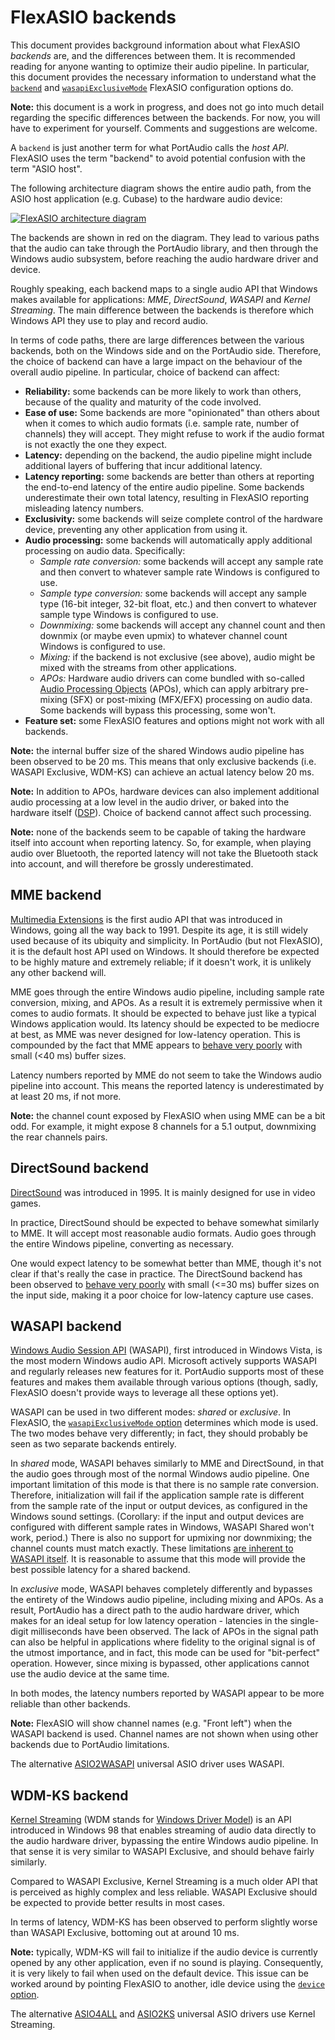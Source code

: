 # FlexASIO backends

This document provides background information about what FlexASIO *backends*
are, and the differences between them. It is recommended reading for anyone
wanting to optimize their audio pipeline. In particular, this document provides
the necessary information to understand what the [`backend`][backend] and
[`wasapiExclusiveMode`][wasapiExclusiveMode] FlexASIO configuration options do.

**Note:** this document is a work in progress, and does not go into much detail
regarding the specific differences between the backends. For now, you will have
to experiment for yourself. Comments and suggestions are welcome.

A `backend` is just another term for what PortAudio calls the *host API*.
FlexASIO uses the term "backend" to avoid potential confusion with the term
"ASIO host".

The following architecture diagram shows the entire audio path, from the ASIO
host application (e.g. Cubase) to the hardware audio device:

[![FlexASIO architecture diagram][diagram]][diagram]

The backends are shown in red on the diagram. They lead to various paths that
the audio can take through the PortAudio library, and then through the Windows
audio subsystem, before reaching the audio hardware driver and device.

Roughly speaking, each backend maps to a single audio API that Windows makes
available for applications: *MME*, *DirectSound*, *WASAPI* and *Kernel
Streaming*. The main difference between the backends is therefore which Windows
API they use to play and record audio.

In terms of code paths, there are large differences between the various
backends, both on the Windows side and on the PortAudio side. Therefore, the
choice of backend can have a large impact on the behaviour of the overall audio
pipeline. In particular, choice of backend can affect:

- **Reliability:** some backends can be more likely to work than others, because
  of the quality and maturity of the code involved.
- **Ease of use:** Some backends are more "opinionated" than others about when
  it comes to which audio formats (i.e. sample rate, number of channels) they
  will accept. They might refuse to work if the audio format is not exactly the
  one they expect.
- **Latency:** depending on the backend, the audio pipeline might include
  additional layers of buffering that incur additional latency.
- **Latency reporting:** some backends are better than others at reporting the
  end-to-end latency of the entire audio pipeline. Some backends underestimate
  their own total latency, resulting in FlexASIO reporting misleading latency
  numbers.
- **Exclusivity:** some backends will seize complete control of the hardware
  device, preventing any other application from using it.
- **Audio processing:** some backends will automatically apply additional
  processing on audio data. Specifically:
  - *Sample rate conversion:* some backends will accept any sample rate and then
    convert to whatever sample rate Windows is configured to use.
  - *Sample type conversion:* some backends will accept any sample type (16-bit
    integer, 32-bit float, etc.) and then convert to whatever sample type
    Windows is configured to use.
  - *Downmixing:* some backends will accept any channel count and then downmix
  (or maybe even upmix) to whatever channel count Windows is configured to use.
  - *Mixing:* if the backend is not exclusive (see above), audio might be mixed
    with the streams from other applications.
  - *APOs:* Hardware audio drivers can come bundled with so-called [Audio
    Processing Objects][] (APOs), which can apply arbitrary pre-mixing (SFX) or
    post-mixing (MFX/EFX) processing on audio data. Some backends will bypass
    this processing, some won't.
- **Feature set:** some FlexASIO features and options might not work with all
  backends.

**Note:** the internal buffer size of the shared Windows audio pipeline has been
observed to be 20 ms. This means that only exclusive backends (i.e. WASAPI
Exclusive, WDM-KS) can achieve an actual latency below 20 ms.

**Note:** In addition to APOs, hardware devices can also implement additional
audio processing at a low level in the audio driver, or baked into the hardware
itself ([DSP][]). Choice of backend cannot affect such processing.

**Note:** none of the backends seem to be capable of taking the hardware itself
into account when reporting latency. So, for example, when playing audio over
Bluetooth, the reported latency will not take the Bluetooth stack into account,
and will therefore be grossly underestimated.

## MME backend

[Multimedia Extensions][] is the first audio API that was introduced in Windows,
going all the way back to 1991. Despite its age, it is still widely used because
of its ubiquity and simplicity. In PortAudio (but not FlexASIO), it is the
default host API used on Windows. It should therefore be expected to be highly
mature and extremely reliable; if it doesn't work, it is unlikely any other
backend will.

MME goes through the entire Windows audio pipeline, including sample rate
conversion, mixing, and APOs. As a result it is extremely permissive when it
comes to audio formats. It should be expected to behave just like a typical
Windows application would. Its latency should be expected to be mediocre at
best, as MME was never designed for low-latency operation. This is compounded by
the fact that MME appears to [behave very poorly][issue30] with small (<40 ms)
buffer sizes.

Latency numbers reported by MME do not seem to take the Windows audio pipeline
into account. This means the reported latency is underestimated by at least 20
ms, if not more.

**Note:** the channel count exposed by FlexASIO when using MME can be a bit odd.
For example, it might expose 8 channels for a 5.1 output, downmixing the rear
channels pairs.

## DirectSound backend

[DirectSound][] was introduced in 1995. It is mainly designed for use in video
games.

In practice, DirectSound should be expected to behave somewhat similarly to MME.
It will accept most reasonable audio formats. Audio goes through the entire
Windows pipeline, converting as necessary.

One would expect latency to be somewhat better than MME, though it's not clear
if that's really the case in practice. The DirectSound backend has been observed
to [behave very poorly][issue29] with small (<=30 ms) buffer sizes on the input
side, making it a poor choice for low-latency capture use cases.

## WASAPI backend

[Windows Audio Session API][] (WASAPI), first introduced in Windows Vista, is
the most modern Windows audio API. Microsoft actively supports WASAPI and
regularly releases new features for it. PortAudio supports most of these
features and makes them available through various options (though, sadly,
FlexASIO doesn't provide ways to leverage all these options yet).

WASAPI can be used in two different modes: *shared* or *exclusive*. In FlexASIO,
the [`wasapiExclusiveMode` option][wasapiExclusiveMode] determines which mode is
used. The two modes behave very differently; in fact, they should probably be
seen as two separate backends entirely.

In *shared* mode, WASAPI behaves similarly to MME and DirectSound, in that the
audio goes through most of the normal Windows audio pipeline. One important
limitation of this mode is that there is no sample rate conversion. Therefore,
initialization will fail if the application sample rate is different from the
sample rate of the input or output devices, as configured in the Windows sound
settings. (Corollary: if the input and output devices are configured with
different sample rates in Windows, WASAPI Shared won't work, period.) There is
also no support for upmixing nor downmixing; the channel counts must match
exactly. These limitations [are inherent to WASAPI itself][wasapisr]. It is
reasonable to assume that this mode will provide the best possible latency for
a shared backend.

In *exclusive* mode, WASAPI behaves completely differently and bypasses the
entirety of the Windows audio pipeline, including mixing and APOs. As a result,
PortAudio has a direct path to the audio hardware driver, which makes for an
ideal setup for low latency operation - latencies in the single-digit
milliseconds have been observed. The lack of APOs in the signal path can
also be helpful in applications where fidelity to the original signal is of the
utmost importance, and in fact, this mode can be used for "bit-perfect"
operation. However, since mixing is bypassed, other applications cannot use the
audio device at the same time.

In both modes, the latency numbers reported by WASAPI appear to be more reliable
than other backends.

**Note:** FlexASIO will show channel names (e.g. "Front left") when the WASAPI
backend is used. Channel names are not shown when using other backends due to
PortAudio limitations.

The alternative [ASIO2WASAPI][] universal ASIO driver uses WASAPI.

## WDM-KS backend

[Kernel Streaming][] (WDM stands for [Windows Driver Model][]) is an API
introduced in Windows 98 that enables streaming of audio data directly to the
audio hardware driver, bypassing the entire Windows audio pipeline. In that
sense it is very similar to WASAPI Exclusive, and should behave fairly
similarly.

Compared to WASAPI Exclusive, Kernel Streaming is a much older API that is
perceived as highly complex and less reliable. WASAPI Exclusive should be
expected to provide better results in most cases.

In terms of latency, WDM-KS has been observed to perform slightly worse than
WASAPI Exclusive, bottoming out at around 10 ms.

**Note:** typically, WDM-KS will fail to initialize if the audio device is
currently opened by any other application, even if no sound is playing.
Consequently, it is very likely to fail when used on the default device. This
issue can be worked around by pointing FlexASIO to another, idle device using
the [`device` option][device].

The alternative [ASIO4ALL][] and [ASIO2KS][] universal ASIO drivers use Kernel
Streaming.

[ASIO2WASAPI]: https://github.com/levmin/ASIO2WASAPI
[ASIO2KS]: http://www.asio2ks.de/
[ASIO4ALL]: http://www.asio4all.org/
[Audio Processing Objects]: https://docs.microsoft.com/en-us/windows-hardware/drivers/audio/audio-processing-object-architecture
[backend]: CONFIGURATION.md#option-backend
[device]: CONFIGURATION.md#option-device
[DirectSound]: https://en.wikipedia.org/wiki/DirectSound
[DSP]: https://en.wikipedia.org/wiki/Digital_signal_processor
[issue29]: https://github.com/dechamps/FlexASIO/issues/29
[issue30]: https://github.com/dechamps/FlexASIO/issues/30
[Kernel Streaming]: https://en.wikipedia.org/wiki/Windows_legacy_audio_components#Kernel_Streaming
[Multimedia Extensions]: https://en.wikipedia.org/wiki/Windows_legacy_audio_components#Multimedia_Extensions_(MME)
[portaudio]: http://www.portaudio.com/
[wasapiExclusiveMode]: CONFIGURATION.md#option-wasapiExclusiveMode
[Windows Audio Session API]: https://docs.microsoft.com/en-us/windows/desktop/coreaudio/wasapi
[Windows Driver Model]: https://en.wikipedia.org/wiki/Windows_Driver_Model
[wasapisr]: https://docs.microsoft.com/windows/desktop/CoreAudio/device-formats
[WDM-KS issue]: https://github.com/dechamps/FlexASIO/issues/21

<!-- Use the converter at http://http://gravizo.com/ to recover the source code
of this graph. -->
[diagram]: https://g.gravizo.com/svg?graph%20G%20%7B%0A%09rankdir%3D%22LR%22%0A%09style%3D%22dashed%22%0A%09fontname%3D%22sans-serif%22%0A%09node%5Bfontname%3D%22sans-serif%22%5D%0A%0A%09subgraph%20clusterApplicationProcess%20%7B%0A%09%09label%3D%22Application%20process%22%0A%0A%09%09Host%5Blabel%3D%22ASIO%20host%20application%22%5D%0A%0A%09%09subgraph%20clusterFlexASIO%20%7B%0A%09%09%09label%3D%22FlexASIO%22%0A%09%09%09FlexASIO%5Blabel%3D%22ASIO%20driver%22%5D%0A%0A%09%09%09subgraph%20clusterPortAudio%20%7B%0A%09%09%09%09label%3D%22PortAudio%22%0A%0A%09%09%09%09PortAudio%5Blabel%20%3D%20%22Frontend%22%5D%0A%09%09%09%09subgraph%20%7B%0A%09%09%09%09%09rank%3D%22same%22%0A%09%09%09%09%09node%20%5Bcolor%3D%22red%22%3B%20penwidth%3D3%5D%0A%0A%09%09%09%09%09PortAudioMME%5Blabel%3D%22MME%22%5D%0A%09%09%09%09%09PortAudioDirectSound%5Blabel%3D%22DirectSound%22%5D%0A%09%09%09%09%09PortAudioWASAPI%5Blabel%3D%22WASAPI%22%5D%0A%09%09%09%09%09PortAudioWDMKS%5Blabel%3D%22WDM-KS%22%5D%0A%09%09%09%09%7D%0A%09%09%09%7D%0A%09%09%7D%0A%09%7D%0A%0A%09subgraph%20clusterWindows%20%7B%0A%09%09label%3D%22Windows%20audio%20subsystem%22%0A%09%09subgraph%20%7B%0A%09%09%09rank%3D%22same%22%0A%09%09%09MME%0A%09%09%09DirectSound%0A%09%09%09WASAPIShared%5Blabel%3D%22WASAPI%20(shared)%22%5D%0A%09%09%09WASAPIExclusive%5Blabel%3D%22WASAPI%20(exclusive)%22%5D%0A%09%09%09WDMKS%5Blabel%3D%22Kernel%20Streaming%22%5D%0A%09%09%7D%0A%0A%09%09SampleRateConversion%5Blabel%3D%22Sample%20rate%20conversion%22%5D%0A%09%09PreMix%5Blabel%3D%22Pre-mix%20APOs%22%5D%0A%09%09Mix%5Blabel%3D%22Mixing%22%5D%0A%09%09PostMix%5Blabel%3D%22Post-mix%20APOs%22%5D%0A%09%7D%0A%0A%09subgraph%20clusterHardware%20%7B%0A%09%09label%3D%22Audio%20hardware%22%0A%09%09HardwareDriver%5Blabel%3D%22Driver%22%5D%0A%09%09HardwareDevice%5Blabel%3D%22Device%22%5D%0A%09%7D%0A%0A%09Host--FlexASIO%0A%09FlexASIO--PortAudio%0A%0A%09PortAudio--%7B%0A%09%09PortAudioMME%0A%09%09PortAudioDirectSound%0A%09%09PortAudioWASAPI%0A%09%09PortAudioWDMKS%0A%09%7D%0A%0A%09PortAudioMME--MME%0A%09PortAudioDirectSound--DirectSound%0A%09PortAudioWASAPI--WASAPIShared%0A%09PortAudioWASAPI--WASAPIExclusive%0A%09PortAudioWDMKS--WDMKS%0A%0A%09MME--SampleRateConversion%0A%09DirectSound--SampleRateConversion%0A%09WASAPIShared--PreMix%0A%09WASAPIExclusive--HardwareDriver%0A%09WDMKS--HardwareDriver%0A%0A%09SampleRateConversion--PreMix%0A%09PreMix--Mix%0A%09Mix--PostMix%0A%09PostMix--HardwareDriver%0A%09HardwareDriver--HardwareDevice%0A%7D%0A
